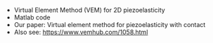 * Virtual Element Method (VEM) for 2D piezoelasticity
* Matlab code
* Our paper: Virtual element method for piezoelasticity with contact
* Also see: https://www.vemhub.com/1058.html
